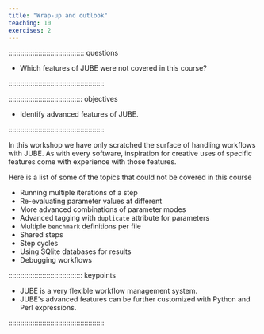 ```yaml
---
title: "Wrap-up and outlook"
teaching: 10
exercises: 2
---
```



:::::::::::::::::::::::::::::::::::::: questions

- Which features of JUBE were not covered in this course?

::::::::::::::::::::::::::::::::::::::::::::::::

::::::::::::::::::::::::::::::::::::: objectives

- Identify advanced features of JUBE.

::::::::::::::::::::::::::::::::::::::::::::::::

In this workshop we have only scratched the surface of handling workflows with JUBE.
As with every software, inspiration for creative uses of specific features come with experience with those features.

Here is a list of some of the topics that could not be covered in this course

- Running multiple iterations of a step
- Re-evaluating parameter values at different
- More advanced combinations of parameter modes
- Advanced tagging with `duplicate` attribute for parameters
- Multiple `benchmark` definitions per file
- Shared steps
- Step cycles
- Using SQlite databases for results
- Debugging workflows

::::::::::::::::::::::::::::::::::::: keypoints

- JUBE is a very flexible workflow management system.
- JUBE's advanced features can be further customized with Python and Perl expressions.

::::::::::::::::::::::::::::::::::::::::::::::::




